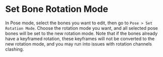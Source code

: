 # Set Bone Rotation Mode
In Pose mode, select the bones you want to edit, then go to `Pose > Set Rotation Mode`. Choose the rotation mode you want, and all selected pose bones will be set to the new rotation mode. Note that if the bones already have a keyframed rotation, these keyframes will not be converted to the new rotation mode, and you may run into issues with rotation channels clashing.